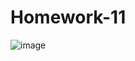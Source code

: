# Homework-11

![image](https://user-images.githubusercontent.com/55112279/73309791-966a7a00-41e8-11ea-8cf8-c29f6efc690e.png)
